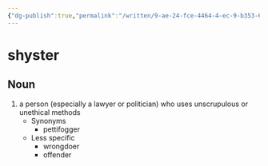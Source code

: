 ```yaml
---
{"dg-publish":true,"permalink":"/written/9-ae-24-fce-4464-4-ec-9-b353-65-a2-de-3-c2-d35/","dgHomeLink":true,"dgPassFrontmatter":false}
---
```


# shyster


## Noun

1. a person (especially a lawyer or politician) who uses unscrupulous or unethical methods
	- Synonyms
		- pettifogger
	- Less specific
		- wrongdoer
		- offender

